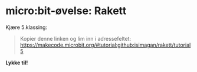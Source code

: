 # micro:bit-øvelse: Rakett

Kjære 5.klassing:

> Kopier denne linken og lim inn i adressefeltet:
> https://makecode.microbit.org/#tutorial:github:isimagan/rakett/tutorial5

**Lykke til!**
